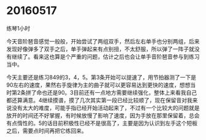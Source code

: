 # 20160517

练琴1小时

今天音阶琶音感觉一般般，开始尝试了两组双手，然后左右单手也分别两组，后来发现好像弹多了双手之后，单手弹起来有点别扭，不太舒服，所以弹了一阵子就没有继续了。看来这也算是个严重的问题，估计之后也会让单手音阶琶音参与到练习当中。

今天主要还是练习849的3，4，5。第3条开始可以提速了，用节拍器测了一下是90左右的速度，果然右手旋律为主的曲子就可以更容易达到更快的速度，想想当时第2条拼了命也还是90。3目前还有一点地方需要继续强化，整体上来看我自己都还算满意。4继续摸谱，摸了几次其实第一段已经比较顺了，现在保留音对我来说没有太大的难度，可能手指已经开始活动起来了，不过有一个比较大的问题就是放开的时间还不好掌握，有时候放慢了影响了速度，因为手放在那里保留着，总会有点惰性的。5的话目前积极性已经不是很高了，主要是因为认识到左手这个短板之后，需要点时间再把它练回来。
